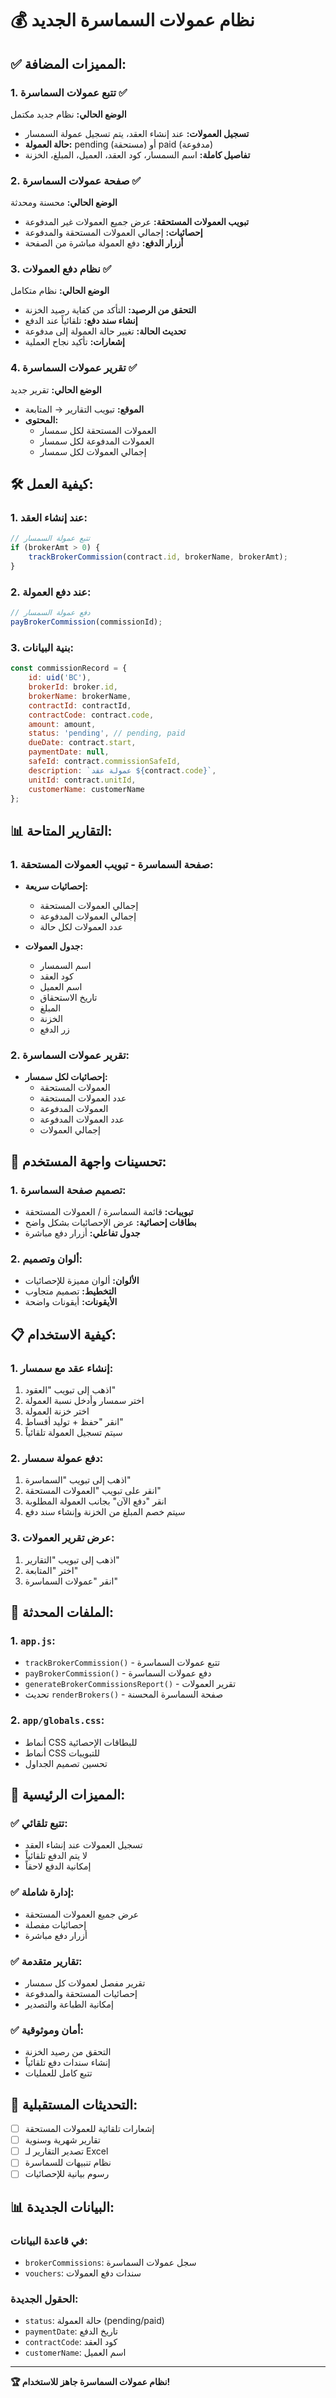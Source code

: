# 💰 نظام عمولات السماسرة الجديد

## ✅ المميزات المضافة:

### 1. تتبع عمولات السماسرة ✅
**الوضع الحالي:** نظام جديد مكتمل
- **تسجيل العمولات:** عند إنشاء العقد، يتم تسجيل عمولة السمسار
- **حالة العمولة:** pending (مستحقة) أو paid (مدفوعة)
- **تفاصيل كاملة:** اسم السمسار، كود العقد، العميل، المبلغ، الخزنة

### 2. صفحة عمولات السماسرة ✅
**الوضع الحالي:** محسنة ومحدثة
- **تبويب العمولات المستحقة:** عرض جميع العمولات غير المدفوعة
- **إحصائيات:** إجمالي العمولات المستحقة والمدفوعة
- **أزرار الدفع:** دفع العمولة مباشرة من الصفحة

### 3. نظام دفع العمولات ✅
**الوضع الحالي:** نظام متكامل
- **التحقق من الرصيد:** التأكد من كفاية رصيد الخزنة
- **إنشاء سند دفع:** تلقائياً عند الدفع
- **تحديث الحالة:** تغيير حالة العمولة إلى مدفوعة
- **إشعارات:** تأكيد نجاح العملية

### 4. تقرير عمولات السماسرة ✅
**الوضع الحالي:** تقرير جديد
- **الموقع:** تبويب التقارير → المتابعة
- **المحتوى:**
  - العمولات المستحقة لكل سمسار
  - العمولات المدفوعة لكل سمسار
  - إجمالي العمولات لكل سمسار

## 🛠️ كيفية العمل:

### 1. عند إنشاء العقد:
```javascript
// تتبع عمولة السمسار
if (brokerAmt > 0) {
    trackBrokerCommission(contract.id, brokerName, brokerAmt);
}
```

### 2. عند دفع العمولة:
```javascript
// دفع عمولة السمسار
payBrokerCommission(commissionId);
```

### 3. بنية البيانات:
```javascript
const commissionRecord = {
    id: uid('BC'),
    brokerId: broker.id,
    brokerName: brokerName,
    contractId: contractId,
    contractCode: contract.code,
    amount: amount,
    status: 'pending', // pending, paid
    dueDate: contract.start,
    paymentDate: null,
    safeId: contract.commissionSafeId,
    description: `عمولة عقد ${contract.code}`,
    unitId: contract.unitId,
    customerName: customerName
};
```

## 📊 التقارير المتاحة:

### 1. صفحة السماسرة - تبويب العمولات المستحقة:
- **إحصائيات سريعة:**
  - إجمالي العمولات المستحقة
  - إجمالي العمولات المدفوعة
  - عدد العمولات لكل حالة

- **جدول العمولات:**
  - اسم السمسار
  - كود العقد
  - اسم العميل
  - تاريخ الاستحقاق
  - المبلغ
  - الخزنة
  - زر الدفع

### 2. تقرير عمولات السماسرة:
- **إحصائيات لكل سمسار:**
  - العمولات المستحقة
  - عدد العمولات المستحقة
  - العمولات المدفوعة
  - عدد العمولات المدفوعة
  - إجمالي العمولات

## 🎨 تحسينات واجهة المستخدم:

### 1. تصميم صفحة السماسرة:
- **تبويبات:** قائمة السماسرة / العمولات المستحقة
- **بطاقات إحصائية:** عرض الإحصائيات بشكل واضح
- **جدول تفاعلي:** أزرار دفع مباشرة

### 2. ألوان وتصميم:
- **الألوان:** ألوان مميزة للإحصائيات
- **التخطيط:** تصميم متجاوب
- **الأيقونات:** أيقونات واضحة

## 📋 كيفية الاستخدام:

### 1. إنشاء عقد مع سمسار:
1. اذهب إلى تبويب "العقود"
2. اختر سمسار وأدخل نسبة العمولة
3. اختر خزنة العمولة
4. انقر "حفظ + توليد أقساط"
5. سيتم تسجيل العمولة تلقائياً

### 2. دفع عمولة سمسار:
1. اذهب إلى تبويب "السماسرة"
2. انقر على تبويب "العمولات المستحقة"
3. انقر "دفع الآن" بجانب العمولة المطلوبة
4. سيتم خصم المبلغ من الخزنة وإنشاء سند دفع

### 3. عرض تقرير العمولات:
1. اذهب إلى تبويب "التقارير"
2. اختر "المتابعة"
3. انقر "عمولات السماسرة"

## 🔧 الملفات المحدثة:

### 1. `app.js`:
- `trackBrokerCommission()` - تتبع عمولات السماسرة
- `payBrokerCommission()` - دفع عمولات السماسرة
- `generateBrokerCommissionsReport()` - تقرير العمولات
- تحديث `renderBrokers()` - صفحة السماسرة المحسنة

### 2. `app/globals.css`:
- أنماط CSS للبطاقات الإحصائية
- أنماط CSS للتبويبات
- تحسين تصميم الجداول

## 🎯 المميزات الرئيسية:

### ✅ **تتبع تلقائي:**
- تسجيل العمولات عند إنشاء العقد
- لا يتم الدفع تلقائياً
- إمكانية الدفع لاحقاً

### ✅ **إدارة شاملة:**
- عرض جميع العمولات المستحقة
- إحصائيات مفصلة
- أزرار دفع مباشرة

### ✅ **تقارير متقدمة:**
- تقرير مفصل لعمولات كل سمسار
- إحصائيات المستحقة والمدفوعة
- إمكانية الطباعة والتصدير

### ✅ **أمان وموثوقية:**
- التحقق من رصيد الخزنة
- إنشاء سندات دفع تلقائياً
- تتبع كامل للعمليات

## 🔄 التحديثات المستقبلية:

- [ ] إشعارات تلقائية للعمولات المستحقة
- [ ] تقارير شهرية وسنوية
- [ ] تصدير التقارير لـ Excel
- [ ] نظام تنبيهات للسماسرة
- [ ] رسوم بيانية للإحصائيات

## 📊 البيانات الجديدة:

### في قاعدة البيانات:
- `brokerCommissions`: سجل عمولات السماسرة
- `vouchers`: سندات دفع العمولات

### الحقول الجديدة:
- `status`: حالة العمولة (pending/paid)
- `paymentDate`: تاريخ الدفع
- `contractCode`: كود العقد
- `customerName`: اسم العميل

---

**🏆 نظام عمولات السماسرة جاهز للاستخدام!**